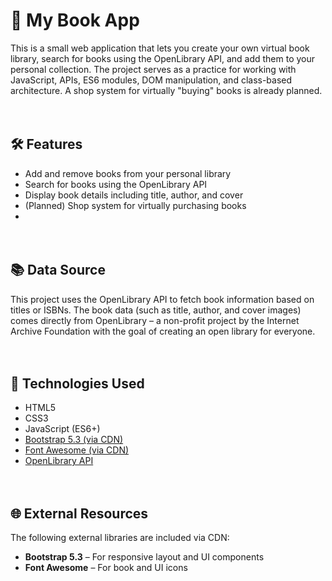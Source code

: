 # 📖 My Book App
This is a small web application that lets you create your own virtual book library, search for books using the OpenLibrary API, and add them to your personal collection.
The project serves as a practice for working with JavaScript, APIs, ES6 modules, DOM manipulation, and class-based architecture.
A shop system for virtually "buying" books is already planned.
<br><br><br>

## 🛠 Features
- Add and remove books from your personal library
- Search for books using the OpenLibrary API
- Display book details including title, author, and cover
- (Planned) Shop system for virtually purchasing books
- <br><br><br>

## 📚 Data Source
This project uses the OpenLibrary API to fetch book information based on titles or ISBNs.
The book data (such as title, author, and cover images) comes directly from OpenLibrary – a non-profit project by the Internet Archive Foundation with the goal of creating an open library for everyone.
<br><br><br>

## 🧰 Technologies Used
- HTML5
- CSS3
- JavaScript (ES6+)
- [Bootstrap 5.3 (via CDN)](https://getbootstrap.com/)
- [Font Awesome (via CDN)](https://fontawesome.com/)
- [OpenLibrary API](https://openlibrary.org/developers/api)
<br><br><br>


## 🌐 External Resources
The following external libraries are included via CDN:

- **Bootstrap 5.3** – For responsive layout and UI components  
- **Font Awesome** – For book and UI icons  
